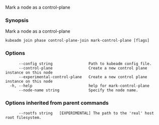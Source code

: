 
Mark a node as a control-plane

### Synopsis

Mark a node as a control-plane

```
kubeadm join phase control-plane-join mark-control-plane [flags]
```

### Options

```
      --config string                Path to kubeadm config file.
      --control-plane                Create a new control plane instance on this node
      --experimental-control-plane   Create a new control plane instance on this node
  -h, --help                         help for mark-control-plane
      --node-name string             Specify the node name.
```

### Options inherited from parent commands

```
      --rootfs string   [EXPERIMENTAL] The path to the 'real' host root filesystem.
```

